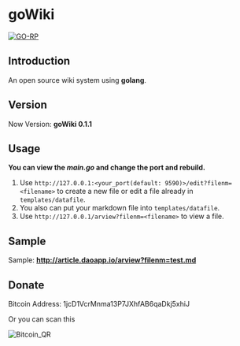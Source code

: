 # goWiki

[![GO-RP](https://goreportcard.com/badge/github.com/lizongzeshunshun/goWiki)](https://goreportcard.com/report/github.com/lizongzeshunshun/goWiki)

## Introduction

An open source wiki system using **golang**.

## Version

Now Version: **goWiki 0.1.1**

## Usage

**You can view the *main.go* and change the port and rebuild.**

1. Use `http://127.0.0.1:<your_port(default: 9590)>/edit?filenm=<filename>` to create a new file or edit a file already in `templates/datafile`.
2. You also can put your markdown file into `templates/datafile`.
3. Use `http://127.0.0.1/arview?filenm=<filename>` to view a file.

## Sample

Sample: **http://article.daoapp.io/arview?filenm=test.md**

## Donate

Bitcoin Address: 1jcD1VcrMnma13P7JXhfAB6qaDkj5xhiJ

Or you can scan this

![Bitcoin_QR](https://github.com/lizongzeshunshun/goWiki/blob/master/BitQR.png)
